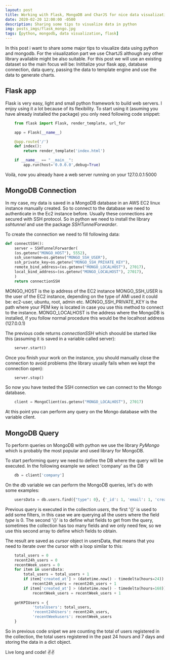 ```yaml
---
layout: post
title: Working with Flask, MongoDB and CharJS for nice data visualization with python
date: 2020-02-20 12:00:00 -0500
description: Sharing some tips to visualize data in python
img: posts_imgs/flask_mongo.jpg 
tags: [python, mongodb, data visualization, flask]
---
```


In this post i want to share some major tips to visualize data using python and mongodb. For the visualization part we use ChartJS although any other library available might be also suitable. For this post we will use an existing dataset so the main focus will be: Inititalize your flask app, database connection, data query, passing the data to template engine and use the data to generate charts.

## Flask app

Flask is very easy, light and small python framework to build web servers. I enjoy using it a lot because of its flexibility. To start using it (asuming you have already installed the package) you only need following code snippet:

```python
    from flask import Flask, render_template, url_for

    app = Flask(__name__)

    @app.route('/')
    def index():
        return render_template('index.html')

    if __name__ == "__main__":
        app.run(host='0.0.0.0',debug=True)
```

Voilà, now you already have a web server running on your 127.0.0.1:5000

## MongoDB Connection

In my case, my data is saved in a MongoDB database in an AWS EC2 linux instance manually created. So to connect to the database we need to authenticate in the Ec2 instance before. Usually these connections are secured with SSH protocol. So in python we need to install the library *sshtunnel* and use the package *SSHTunnelForwarder*.

To create the connection we need to fill following data:

```python
def connectSSH():
    server = SSHTunnelForwarder(
    (os.getenv("MONGO_HOST"), 5552),
    ssh_username=os.getenv("MONGO_SSH_USER"),
    ssh_private_key=os.getenv("MONGO_SSH_PRIVATE_KEY"),
    remote_bind_address=(os.getenv("MONGO_LOCALHOST"), 27017),
    local_bind_address=(os.getenv("MONGO_LOCALHOST"), 27017),
    )
    return connectionSSH
```

MONGO_HOST is the ip address of the EC2 instance
MONGO_SSH_USER is the user of the EC2 instance, depending on the type of AMI used it could be: ec2-user, ubuntu, root, admin etc.
MONGO_SSH_PRIVATE_KEY is the path where your PEM key is located in case you use this method to connect to the instance.
MONGO_LOCALHOST is the address where the MongoDB is installed, if you follow normal procedure this would be the localhost address (127.0.0.1)

The previous code returns *connectionSSH* which shoould be started like this (assuming it is saved in a variable called server):

```python
    server.start()
```

Once you finish your work on the instance, you should manually close the connection to avoid problems (the library usually fails when we kept the connection open):

```python
    server.stop()
```

So now you have tested the SSH connection we can connect to the Mongo database.

```python
    client = MongoClient(os.getenv("MONGO_LOCALHOST"), 27017)
```

At this point you can perform any query on the Mongo database with the variable client.

## MongoDB Query

To perform queries on MongoDB with python we use the library *PyMongo* which is probably the most popular and used library for MongoDB.

To start performing query we need to define the DB where the query will be executed. In the following example we select 'company' as the DB

```python
    db = client['company']
```

On the *db* variable we can perform the MongoDB queries, let's do with some examples:

```python
    usersData = db.users.find({"type": 0}, {'_id': 1, 'email': 1, 'created_at': 1})
```

Previous query is executed in the collection *users*, the first '{}' is used to add some filters, in this case we are querying all the users where the field *type* is 0. The second '{}' is to define what fields to get from the query, sometimes the collection has too many fields and we only need few, so we use this second array to define which fields to obtain. 

The result are saved as *cursor* object in usersData, that means that you need to iterate over the cursor with a loop similar to this:

```python
    total_users = 0
    recent24h_users = 0
    recentWeek_users = 0
    for item in usersData:
        total_users = total_users + 1
        if item['created_at'] > (datetime.now() - timedelta(hours=24)):      
            recent24h_users = recent24h_users + 1
        if item['created_at'] > (datetime.now() - timedelta(hours=168)): 
            recentWeek_users = recentWeek_users + 1
    
    getKPIUsers = {
            'totalUsers': total_users,
            'recent24hUsers': recent24h_users,
            'recentWeekusers': recentWeek_users
    }
```

So in previous code snipet we are counting the total of users registered in the collection, the total users registered in the past 24 hours and 7 days and storing the data in a dict object.

Live long and code! :v::v: